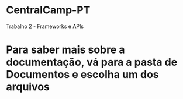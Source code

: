 # CentralCamp-PT
Trabalho 2 - Frameworks e APIs

<h1>Para saber mais sobre a documentação, vá para a pasta de Documentos e escolha um dos arquivos</h1>
